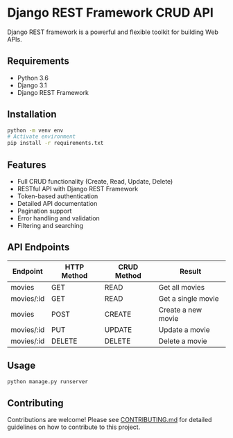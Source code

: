 # Django REST Framework CRUD API

Django REST framework is a powerful and flexible toolkit for building Web APIs.

## Requirements

- Python 3.6
- Django 3.1
- Django REST Framework

## Installation

```bash
python -m venv env
# Activate environment
pip install -r requirements.txt
```

## Features

- Full CRUD functionality (Create, Read, Update, Delete)
- RESTful API with Django REST Framework
- Token-based authentication
- Detailed API documentation
- Pagination support
- Error handling and validation
- Filtering and searching

## API Endpoints

| Endpoint   | HTTP Method | CRUD Method | Result             |
| ---------- | ----------- | ----------- | ------------------ |
| movies     | GET         | READ        | Get all movies     |
| movies/:id | GET         | READ        | Get a single movie |
| movies     | POST        | CREATE      | Create a new movie |
| movies/:id | PUT         | UPDATE      | Update a movie     |
| movies/:id | DELETE      | DELETE      | Delete a movie     |

## Usage

```bash
python manage.py runserver
```

## Contributing

Contributions are welcome! Please see [CONTRIBUTING.md](CONTRIBUTING.md) for detailed guidelines on how to contribute to this project.
